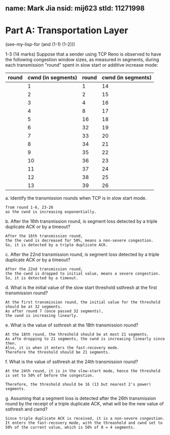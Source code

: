 name: Mark Jia
nsid: mij623
stId: 11271998
---
# Part A: Transportation Layer

(see-my-lisp-for (and (1-1) (1-2)))

1-3 (14 marks)
Suppose that a sender using TCP Reno is observed to have the following 
    congestion window sizes, as measured in segments, 
    during each transmission "round" spent in slow start or 
    additive increase mode:

  |round|cwnd (in segments)| round| cwnd (in segments)|  
  |-----|--------------------|-------|----------------|  
    |     1   |  1   |  14   |  40  |  
    |   2    |  2   |  15   |  41  |  
    |     3   |  4   |  16   |  42  |  
    |     4   |  8   |  17   |  21  |  
    |     5   |  16   |  18   |  22  |  
    |     6   |  32   |  19   |  23  |  
    |     7   |  33   |  20   |  24  |  
    |     8   |  34   |  21   |  25  |  
    |     9   |  35   |  22   |  26  |  
    |     10   |  36   |  23   |  1  |  
    |     11   |  37   |  24   |  2  |  
    |     12   |  38   |  25   |  4  |  
    |     13   |  39   |  26   |  8  |  

a. Identify the transmission rounds when TCP is in slow start mode.
    
    from round 1-6, 23-26
    as the cwnd is increasing exponentially.
  
b. After the 16th transmission round, 
    is segment loss detected by a triple duplicate ACK or by a timeout?
    
    After the 16th transmission round,
    the the cwnd is decreased for 50%, means a non-severe congestion.
    So, it is detected by a triple duplicate ACK.

c. After the 22nd transmission round, 
    is segment loss detected by a triple duplicate ACK or by a timeout?
    
    After the 22nd transmission round,
    the the cwnd is dropped to initial value, means a severe congestion.
    So, it is detected by a timeout.

d. What is the initial value of the slow start threshold ssthresh
    at the first transmission round?
    
    At the first transmission round, the initial value for the threshold 
    should be at 32 segments.
    As after round 7 (once passed 32 segments), 
    the cwnd is increasing linearly.

e. What is the value of ssthresh at the 18th transmission round?
    
    At the 18th round, the threshold should be at most 21 segments.
    As afte dropping to 21 segments, the cwnd is increasing linearly since then.
    Also, it is when it enters the fast-recovery mode.
    Therefore the threshold should be 21 segments.

f. What is the value of ssthresh at the 24th transmission round?

    At the 24th round, it is in the slow-start mode, hence the threshold
    is set to 50% of before the congestion.
    
    Therefore, the threshold should be 16 (13 but nearest 2's power) segments.    

g. Assuming that a segment loss is detected after the 26th transmission round 
    by the receipt of a triple duplicate ACK, 
    what will be the new value of ssthresh and cwnd? 

    Since triple duplicate ACK is received, it is a non-severe congestion.
    It enters the fast-recovery mode, with the threashold and cwnd set to 
    50% of the current value, which is 50% of 8 = 4 segments.

